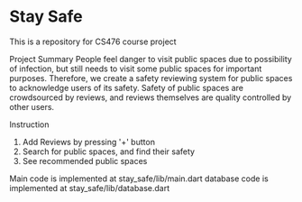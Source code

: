 # Stay Safe
This is a repository for CS476 course project

Project Summary
People feel danger to visit public spaces due to possibility of infection, but still needs to visit some public spaces for important purposes. Therefore, we create a safety reviewing system for public spaces to acknowledge users of its safety. Safety of public spaces are crowdsourced by reviews, and reviews themselves are quality controlled by other users.

Instruction
1. Add Reviews by pressing '+' button
2. Search for public spaces, and find their safety
3. See recommended public spaces


Main code is implemented at stay_safe/lib/main.dart
database code is implemented at stay_safe/lib/database.dart

